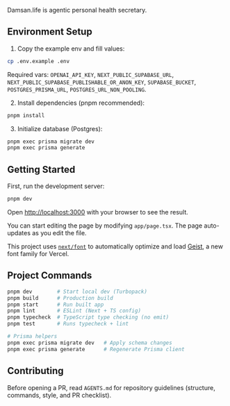 Damsan.life is agentic personal health secretary.


## Environment Setup

1) Copy the example env and fill values:

```bash
cp .env.example .env
```

Required vars: `OPENAI_API_KEY`, `NEXT_PUBLIC_SUPABASE_URL`, `NEXT_PUBLIC_SUPABASE_PUBLISHABLE_OR_ANON_KEY`, `SUPABASE_BUCKET`, `POSTGRES_PRISMA_URL`, `POSTGRES_URL_NON_POOLING`.

2) Install dependencies (pnpm recommended):

```bash
pnpm install
```

3) Initialize database (Postgres):

```bash
pnpm exec prisma migrate dev
pnpm exec prisma generate
```

## Getting Started

First, run the development server:

```bash
pnpm dev
```

Open [http://localhost:3000](http://localhost:3000) with your browser to see the result.

You can start editing the page by modifying `app/page.tsx`. The page auto-updates as you edit the file.

This project uses [`next/font`](https://nextjs.org/docs/app/building-your-application/optimizing/fonts) to automatically optimize and load [Geist](https://vercel.com/font), a new font family for Vercel.

## Project Commands

```bash
pnpm dev        # Start local dev (Turbopack)
pnpm build      # Production build
pnpm start      # Run built app
pnpm lint       # ESLint (Next + TS config)
pnpm typecheck  # TypeScript type checking (no emit)
pnpm test       # Runs typecheck + lint

# Prisma helpers
pnpm exec prisma migrate dev   # Apply schema changes
pnpm exec prisma generate      # Regenerate Prisma client
```

## Contributing

Before opening a PR, read `AGENTS.md` for repository guidelines (structure, commands, style, and PR checklist).

